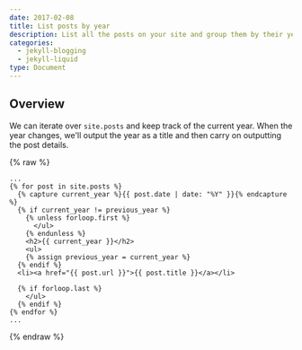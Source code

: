 ```yaml
---
date: 2017-02-08
title: List posts by year
description: List all the posts on your site and group them by their year
categories:
  - jekyll-blogging
  - jekyll-liquid
type: Document
---
```

## Overview

We can iterate over `site.posts` and keep track of the current year. When the year changes, we'll output the year as a title and then carry on outputting the post details.

{% raw %}
~~~liquid
...
{% for post in site.posts %}
  {% capture current_year %}{{ post.date | date: "%Y" }}{% endcapture %}
  {% if current_year != previous_year %}
    {% unless forloop.first %}
      </ul>
    {% endunless %}
    <h2>{{ current_year }}</h2>
    <ul>
    {% assign previous_year = current_year %}
  {% endif %}
  <li><a href="{{ post.url }}">{{ post.title }}</a></li>

  {% if forloop.last %}
    </ul>
  {% endif %}
{% endfor %}
...
~~~
{% endraw %}
